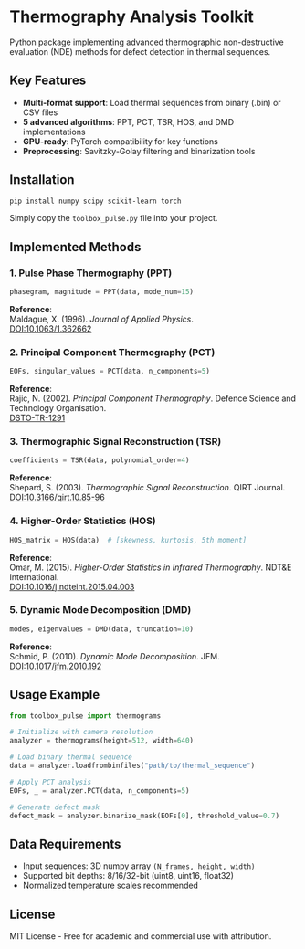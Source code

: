 # Thermography Analysis Toolkit

Python package implementing advanced thermographic non-destructive evaluation (NDE) methods for defect detection in thermal sequences.

## Key Features

- **Multi-format support**: Load thermal sequences from binary (.bin) or CSV files
- **5 advanced algorithms**: PPT, PCT, TSR, HOS, and DMD implementations
- **GPU-ready**: PyTorch compatibility for key functions
- **Preprocessing**: Savitzky-Golay filtering and binarization tools

## Installation

```bash
pip install numpy scipy scikit-learn torch
```

Simply copy the `toolbox_pulse.py` file into your project.

## Implemented Methods

### 1. Pulse Phase Thermography (PPT)
```python
phasegram, magnitude = PPT(data, mode_num=15)
```
**Reference**:  
Maldague, X. (1996). *Journal of Applied Physics*.  
[DOI:10.1063/1.362662](https://pubs.aip.org/aip/jap/article/79/5/2694/496162/Pulse-phase-infrared-thermography)

### 2. Principal Component Thermography (PCT)
```python
EOFs, singular_values = PCT(data, n_components=5)
```
**Reference**:  
Rajic, N. (2002). *Principal Component Thermography*. Defence Science and Technology Organisation.  
[DSTO-TR-1291](https://apps.dtic.mil/sti/citations/ADA406088)

### 3. Thermographic Signal Reconstruction (TSR)
```python
coefficients = TSR(data, polynomial_order=4)
```
**Reference**:  
Shepard, S. (2003). *Thermographic Signal Reconstruction*. QIRT Journal.  
[DOI:10.3166/qirt.10.85-96](https://doi.org/10.3166/qirt.10.85-96)

### 4. Higher-Order Statistics (HOS)
```python
HOS_matrix = HOS(data)  # [skewness, kurtosis, 5th moment]
```
**Reference**:  
Omar, M. (2015). *Higher-Order Statistics in Infrared Thermography*. NDT&E International.  
[DOI:10.1016/j.ndteint.2015.04.003](https://doi.org/10.1016/j.ndteint.2015.04.003)

### 5. Dynamic Mode Decomposition (DMD)
```python
modes, eigenvalues = DMD(data, truncation=10)
```
**Reference**:  
Schmid, P. (2010). *Dynamic Mode Decomposition*. JFM.  
[DOI:10.1017/jfm.2010.192](https://doi.org/10.1017/jfm.2010.192)

## Usage Example

```python
from toolbox_pulse import thermograms

# Initialize with camera resolution
analyzer = thermograms(height=512, width=640)

# Load binary thermal sequence
data = analyzer.loadfrombinfiles("path/to/thermal_sequence")

# Apply PCT analysis
EOFs, _ = analyzer.PCT(data, n_components=5)

# Generate defect mask
defect_mask = analyzer.binarize_mask(EOFs[0], threshold_value=0.7)
```

## Data Requirements
- Input sequences: 3D numpy array `(N_frames, height, width)`
- Supported bit depths: 8/16/32-bit (uint8, uint16, float32)
- Normalized temperature scales recommended

## License
MIT License - Free for academic and commercial use with attribution.
